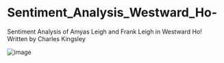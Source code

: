 # Sentiment_Analysis_Westward_Ho-
Sentiment Analysis of Amyas Leigh and Frank Leigh in Westward Ho! Written by Charles Kingsley


![image](https://github.com/wei-hei-nip/Sentiment_Analysis_Westward_Ho-/assets/61151212/97c85cb8-f1c5-428f-85e9-c7957b3208d8)
